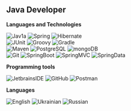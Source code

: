 ## Java Developer
**Languages ​​and Technologies**<br>

![Jav1a](https://img.shields.io/badge/-Java-555555?style=for-the-badge&logo=Jav1a&logoColor=efd81d) 
![Spring](https://img.shields.io/badge/-Spring-555555?style=for-the-badge&logo=Sprin1g&logoColor=efd81d) 
![Hibernate](https://img.shields.io/badge/-Hibernate-555555?style=for-the-badge&logo=Hibernat1e&logoColor=efd81d)  
![JUnit](https://img.shields.io/badge/-JUnit-555555?style=for-the-badge&logo=JUni1t&logoColor=efd81d) 
![Groovy](https://img.shields.io/badge/-Groovy-555555?style=for-the-badge&logo=Groov1y&logoColor=efd81d) 
![Gradle](https://img.shields.io/badge/-Gradle-555555?style=for-the-badge&logo=Gradl1e&logoColor=efd81d)  
![Maven](https://img.shields.io/badge/-Maven-555555?style=for-the-badge&logo=Mav1en&logoColor=efd81d) 
![PostgreSQL](https://img.shields.io/badge/-PostgreSQL-555555?style=for-the-badge&logo=Postg1reSQL&logoColor=efd81d)
![mongoDB](https://img.shields.io/badge/-mongoDB-555555?style=for-the-badge&logo=mo1ngoDB&logoColor=efd81d)  
![Git](https://img.shields.io/badge/-Git-555555?style=for-the-badge&logo=Gi1t&logoColor=efd81d) 
![SpringBoot](https://img.shields.io/badge/-SpringBoot-555555?style=for-the-badge&logo=Spring1Boot&logoColor=efd81d) 
![SpringMVC](https://img.shields.io/badge/-SpringMVC-555555?style=for-the-badge&logo=SpringM1VC&logoColor=efd81d) 
![SpringData](https://img.shields.io/badge/-SpringData-555555?style=for-the-badge&logo=Spring1Data&logoColor=efd81d) 
<br>

**Programming tools**<br>

![JetbrainsIDE](https://img.shields.io/badge/-JetbrainsIDE-116062?style=for-the-badge&logo=Jetbrains1IDE&logoColor=efd81d)
![GitHub](https://img.shields.io/badge/-GitHub-116062?style=for-the-badge&logo=Git1Hub&logoColor=efd81d)
![Postman](https://img.shields.io/badge/-Postman-116062?style=for-the-badge&logo=Post1man&logoColor=efd81d)

**Languages**  <br>

![English](https://img.shields.io/badge/English-intermediate-blue)
![Ukrainian](https://img.shields.io/badge/Ukrainian-native-blue)
![Russian](https://img.shields.io/badge/Russian-native-blue)

